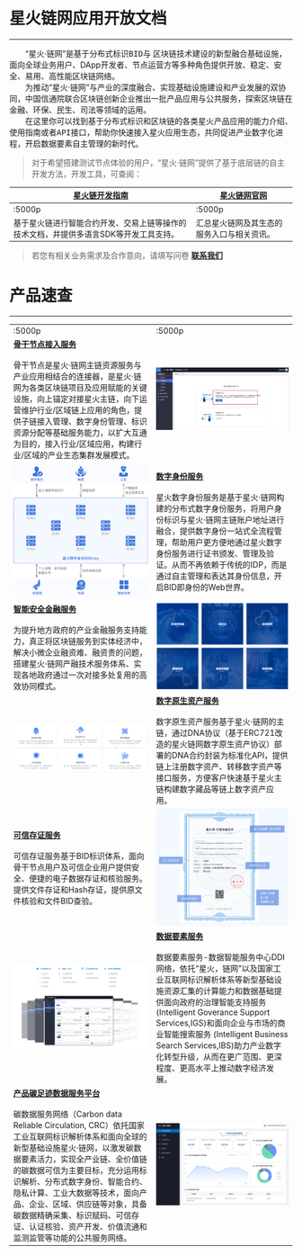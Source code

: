 # **星火链网应用开放文档**

---

&ensp;&ensp;&ensp;&ensp;“星火·链网”是基于<kbd>分布式标识BID</kbd>与 <kbd>区块链</kbd>技术建设的新型融合基础设施，面向全球业务用户、DApp开发者、节点运营方等多种角色提供开放、稳定、安全、易用、高性能区块链网络。</br>
​&ensp;&ensp;&ensp;&ensp;为推动“星火·链网”与产业的深度融合、实现基础设施建设和产业发展的双协同，中国信通院联合区块链创新企业推出一批产品应用与公共服务，探索区块链在金融、环保、民生、司法等领域的运用。</br>
​&ensp;&ensp;&ensp;&ensp;在这里你可以找到基于分布式标识和区块链的各类星火产品应用的<kbd>能力介绍</kbd>、<kbd>使用指南</kbd>或者<kbd>API接口</kbd>，帮助你快速接入星火应用生态，共同促进产业数字化进程，开启数据要素自主管理的新时代。</br>

> 对于希望搭建测试节点体验的用户，“星火·链网”提供了基于底层链的自主开发方法，开发工具，可查阅：

| **[星火链开发指南](https://bif-doc.readthedocs.io/zh_CN/2.0.0/)** | &nbsp;**[星火链网官网](https://bitfactory.cn/)** |
| ------------------------------------------------------------ | ------------------------------------------------ |
| :5000p                                                       | :5000p                                           |
| 基于星火链进行智能合约开发、交易上链等操作的技术文档，并提供多语言SDK等开发工具支持。 | 汇总星火链网及其生态的服务入口与相关资讯。       |

> 若您有相关业务需求及合作意向，请填写问卷 **[联系我们](https://fs80.cn/ultycz)** 

# 产品速查

---

|                                                              |                                                              |
| :----------------------------------------------------------- | ------------------------------------------------------------ |
| :5000p                                                       | :5000p                                                       |
| **[骨干节点接入服务](https://bj-baas.bitfactory.cn/)**<br/><br/>骨干节点是星火·链网主链资源服务与产业应用相结合的连接器，是星火·链网为各类区块链项目及应用赋能的关键设施，向上锚定对接星火主链，向下运营维护行业/区域链上应用的角色，提供子链接入管理、数字身份管理、标识资源分配等基础服务能力，以扩大互通为目的，接入行业/区域应用，构建行业/区域的产业生态集群发展模式。 | <center>  <img src="./_media/home_backbone.png">  </center>  |
| <center>  <img src="./_media/home_id3entry.png">  </center>  | **[数字身份服务](https://bitfactory.cn/szsf.html)**<br/><br/>星火数字身份服务是基于星火·链网构建的分布式数字身份服务，将用户身份标识与星火·链网主链账户地址进行融合，提供数字身份一站式全流程管理，帮助用户更方便地通过星火数字身份服务进行证书颁发、管理及验证。从而不再依赖于传统的IDP，而是通过自主管理和表达其身份信息，开启BID即身份的Web世界。 |
| **[智能安全金融服务](https://bitfactory.cn/crfw.html)**<br/><br/>为提升地方政府的产业金融服务支持能力，真正将区块链服务到实体经济中，解决小微企业融资难、融资贵的问题，搭建星火·链网产融技术服务体系、实现各地政府通过一次对接多处复用的高效协同模式。 | <center>  <img src="./_media/home_isf.png">  </center>       |
| <center>  <img src="./_media/home_DNA.png">  </center>       | **[数字原生资产服务](https://dna.bitfactory.cn/)**<br/><br/>数字原生资产服务基于星火·链网的主链，通过DNA协议（基于ERC721改造的星火链网数字原生资产协议）部署的DNA合约封装为标准化API，提供链上注册数字资产、转移数字资产等接口服务，方便客户快速基于星火主链构建数字藏品等链上数字资产应用。 |
| **[可信存证服务](https://stamp.bitfactory.cn/)**<br/><br/>可信存证服务基于BID标识体系，面向骨干节点用户及可信企业用户提供安全、便捷的电子数据存证和核验服务。提供文件存证和Hash存证，提供原文件核验和文件BID查验。 | <center>  <img src="./_media/home_stamp.png">  </center>     |
| <center>  <img src="./_media/home_DDI.png">  </center>       | **[数据要素服务](https://bj-ddi.bitfactory.cn/)**<br/><br/>数据要素服务-数据智能服务中心DDI网络，依托“星火，链网”以及国家工业互联网标识解析体系等新型基础设施资源汇集的计算能力和数据基础提供面向政府的治理智能支持服务 (Intelligent Goverance Support Services,IGS)和面向企业与市场的商业智能搜索服务 (Intelligent Business Search Services,IBS)助力产业数字化转型升级，从而在更广范围、更深程度、更高水平上推动数字经济发展。 |
| **[产品碳足迹数据服务平台](https://crc.bitfactory.cn/)**<br/><br/>碳数据服务网络（Carbon data Reliable Circulation, CRC）依托国家工业互联网标识解析体系和面向全球的新型基础设施星火·链网，以激发碳数据要素活力，实现全产业链、全价值链的碳数据可信为主要目标，充分运用标识解析、分布式数字身份、智能合约、隐私计算、工业大数据等技术，面向产品、企业、区域、供应链等对象，具备碳数据精确采集、标识赋码、可信存证、认证核验、资产开发、价值流通和监测监管等功能的公共服务网络。 | <center>  <img src="./_media/home_PDS.png">  </center>       |
